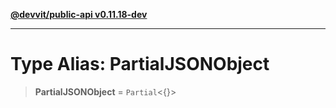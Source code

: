 [**@devvit/public-api v0.11.18-dev**](../README.md)

---

# Type Alias: PartialJSONObject

> **PartialJSONObject** = `Partial`\<\{\}\>
